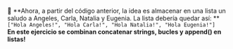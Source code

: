 :memo: **Ahora, a partir del código anterior, la idea es almacenar en una lista un saludo a Angeles, Carla, Natalia y Eugenia. La lista debería quedar así: **<br>
`["Hola Angeles!", "Hola Carla!", "Hola Natalia!", "Hola Eugenia!"]`<br>
**En este ejercicio se combinan concatenar strings, bucles y append() en listas!**